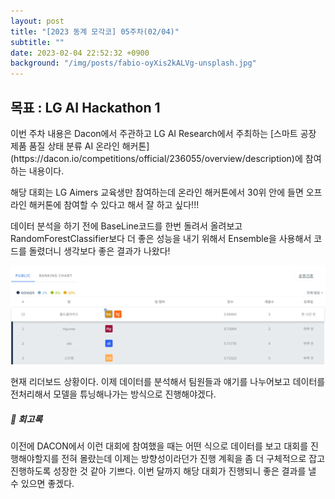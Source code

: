 ```yaml
---
layout: post
title: "[2023 동계 모각코] 05주차(02/04)"
subtitle: ""
date: 2023-02-04 22:52:32 +0900
background: "/img/posts/fabio-oyXis2kALVg-unsplash.jpg"
---
```


<h2 class="section-heading">목표 : LG AI Hackathon 1</h2>
<p></p>

<p>이번 주차 내용은 Dacon에서 주관하고 LG AI Research에서 주최하는 [스마트 공장 제품 품질 상태 분류 AI 온라인 해커톤](https://dacon.io/competitions/official/236055/overview/description)에 참여하는 내용이다.</p>

<p>해당 대회는 LG Aimers 교육생만 참여하는데 온라인 해커톤에서 30위 안에 들면 오프라인 해커톤에 참여할 수 있다고 해서 잘 하고 싶다!!!</p>

<p>데이터 분석을 하기 전에 BaseLine코드를 한번 돌려서 올려보고 RandomForestClassifier보다 더 좋은 성능을 내기 위해서 Ensemble을 사용해서 코드를 돌렸더니 생각보다 좋은 결과가 나왔다!</p>

<img src="./img/posts/LGAIHackthon fig1.PNG">
<p>현재 리더보드 상황이다. 이제 데이터를 분석해서 팀원들과 얘기를 나누어보고 데이터를 전처리해서 모델을 튜닝해나가는 방식으로 진행해야겠다.</p>

<h5>📓 회고록</h5>
<p>이전에 DACON에서 이런 대회에 참여했을 때는 어떤 식으로 데이터를 보고 대회를 진행해야할지를 전혀 몰랐는데 이제는 방향성이라던가 진행 계획을 좀 더 구체적으로 잡고 진행하도록 성장한 것 같아 기쁘다. 이번 달까지 해당 대회가 진행되니 좋은 결과를 낼 수 있으면 좋겠다.</p>

